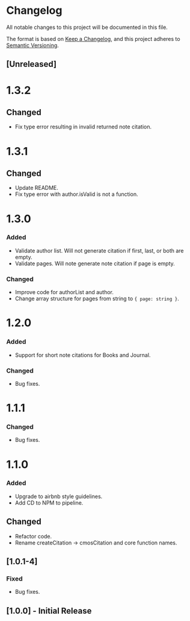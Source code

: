 # Changelog
All notable changes to this project will be documented in this file.

The format is based on [Keep a Changelog](https://keepachangelog.com/en/1.0.0/),
and this project adheres to [Semantic Versioning](https://semver.org/spec/v2.0.0.html).

## [Unreleased]

# 1.3.2
## Changed
- Fix type error resulting in invalid returned note citation.

# 1.3.1
## Changed
- Update README.
- Fix type error with author.isValid is not a function. 

# 1.3.0
### Added
- Validate author list. Will not generate citation if first, last, or both are empty.
- Validate pages. Will note generate note citation if page is empty.

### Changed
- Improve code for authorList and author.
- Change array structure for pages from string to `{ page: string }`.

# 1.2.0
### Added
- Support for short note citations for Books and Journal.

### Changed
- Bug fixes.

# 1.1.1
### Changed
- Bug fixes.

# 1.1.0
### Added
- Upgrade to airbnb style guidelines.
- Add CD to NPM to pipeline.

## Changed
- Refactor code.
- Rename createCitation -> cmosCitation and core function names.

## [1.0.1-4]
### Fixed
- Bug fixes.

## [1.0.0] - Initial Release